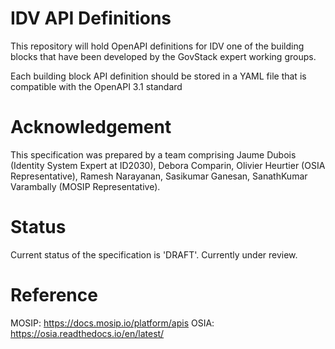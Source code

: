 # IDV API Definitions

This repository will hold OpenAPI definitions for IDV one of the building blocks that have been developed by the GovStack expert working groups. 

Each building block API definition should be stored in a YAML file that is compatible with the OpenAPI 3.1 standard

# Acknowledgement

This specification was prepared by a team comprising Jaume Dubois (Identity System Expert at ID2030), Debora Comparin, Olivier Heurtier (OSIA  Representative), Ramesh Narayanan, Sasikumar Ganesan, SanathKumar Varambally (MOSIP Representative). 

# Status
Current status of the specification is 'DRAFT'. Currently under review. 

# Reference

MOSIP: https://docs.mosip.io/platform/apis
OSIA: https://osia.readthedocs.io/en/latest/
